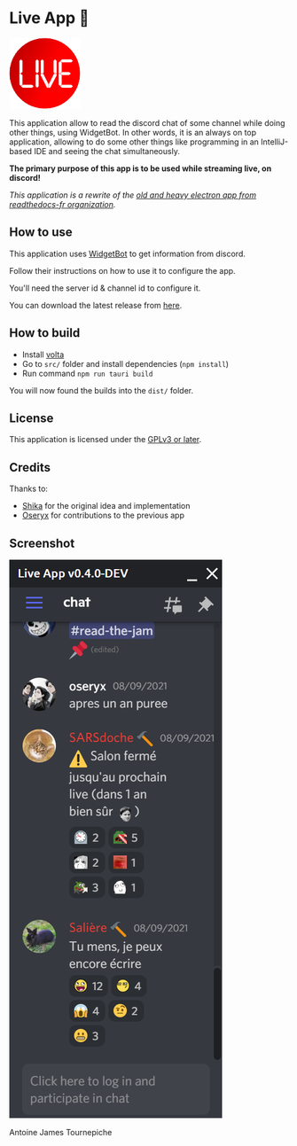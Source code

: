 # Live App 🔴

![](extras/logo/logo-128x.png)

This application allow to read the discord chat of some channel while doing other things, using WidgetBot.
In other words, it is an always on top application, allowing to do some other things like programming in an IntelliJ-based IDE and seeing the chat simultaneously.

**The primary purpose of this app is to be used while streaming live, on discord!**

_This application is a rewrite of the [old and heavy electron app from readthedocs-fr organization](https://github.com/readthedocs-fr/liveapp)._

## How to use

This application uses [WidgetBot](https://widgetbot.io/) to get information from discord.

Follow their instructions on how to use it to configure the app.

You'll need the server id & channel id to configure it.

You can download the latest release from [here](https://github.com/AntoineJT/liveapp/releases).

## How to build

- Install [volta](https://volta.sh/)
- Go to `src/` folder and install dependencies (`npm install`)
- Run command `npm run tauri build`

You will now found the builds into the `dist/` folder.

## License

This application is licensed under the [GPLv3 or later](LICENSE).

## Credits

Thanks to:

- [Shika](https://github.com/shika-blyat) for the original idea and implementation
- [Oseryx](https://github.com/Oseryx) for contributions to the previous app

## Screenshot

![Application Main View](./.github/images/app.png)

Antoine James Tournepiche
